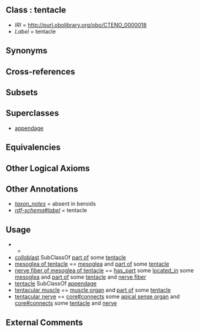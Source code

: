 
## Class : tentacle

 * *IRI* = http://purl.obolibrary.org/obo/CTENO_0000018
 * *Label* = tentacle

## Synonyms


## Cross-references


## Subsets


## Superclasses

 * [appendage](../../UBERON/26/UBERON_0000026.md)

## Equivalencies


## Other Logical Axioms


## Other Annotations

 * *[taxon_notes](../../UBPROP/08/UBPROP_0000008.md)* = absent in beroids
 * *[rdf-schema#label](../../el/rdf-schema#label.md)* = tentacle

## Usage

 * -
 * [colloblast](../../CTENO/20/CTENO_0000020.md) SubClassOf [part of](../../BFO/50/BFO_0000050.md) some [tentacle](../../CTENO/18/CTENO_0000018.md)
 * [mesoglea of tentacle](../../CTENO/49/CTENO_0000049.md) == [mesoglea](../../CTENO/04/CTENO_0000004.md) and [part of](../../BFO/50/BFO_0000050.md) some [tentacle](../../CTENO/18/CTENO_0000018.md)
 * [nerve fiber of mesoglea of tentacle](../../CTENO/53/CTENO_0000053.md) == [has_part](../../BFO/51/BFO_0000051.md) some [located_in](../../RO/25/RO_0001025.md) some [mesoglea](../../CTENO/04/CTENO_0000004.md) and [part of](../../BFO/50/BFO_0000050.md) some [tentacle](../../CTENO/18/CTENO_0000018.md) and [nerve fiber](../../UBERON/34/UBERON_0006134.md)
 * [tentacle](../../CTENO/18/CTENO_0000018.md) SubClassOf [appendage](../../UBERON/26/UBERON_0000026.md)
 * [tentacular muscle](../../CTENO/42/CTENO_0000042.md) == [muscle organ](../../UBERON/30/UBERON_0001630.md) and [part of](../../BFO/50/BFO_0000050.md) some [tentacle](../../CTENO/18/CTENO_0000018.md)
 * [tentacular nerve](../../CTENO/59/CTENO_0000059.md) == [core#connects](../../ts/core#connects.md) some [apical sense organ](../../CTENO/17/CTENO_0000017.md) and [core#connects](../../ts/core#connects.md) some [tentacle](../../CTENO/18/CTENO_0000018.md) and [nerve](../../UBERON/21/UBERON_0001021.md)

## External Comments

